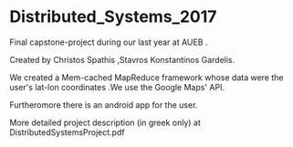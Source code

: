 # Distributed_Systems_2017
Final capstone-project during our last year at AUEB .

Created by Christos Spathis ,Stavros Konstantinos Gardelis.

We created a Mem-cached MapReduce framework whose data were the user's lat-lon coordinates .We use the Google Maps' API.

Furtheromore there is an android app for the user.
 
More detailed project description (in greek only) at DistributedSystemsProject.pdf



